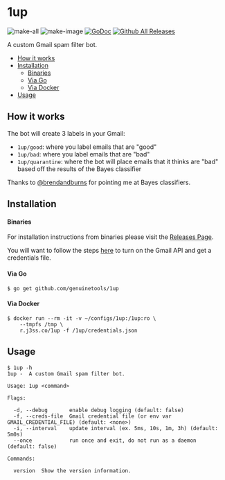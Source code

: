 # 1up

![make-all](https://github.com/genuinetools/1up/workflows/make%20all/badge.svg)
![make-image](https://github.com/genuinetools/1up/workflows/make%20image/badge.svg)
[![GoDoc](https://img.shields.io/badge/godoc-reference-5272B4.svg?style=for-the-badge)](https://godoc.org/github.com/genuinetools/1up)
[![Github All Releases](https://img.shields.io/github/downloads/genuinetools/1up/total.svg?style=for-the-badge)](https://github.com/genuinetools/1up/releases)

A custom Gmail spam filter bot.

<!-- start doctoc -->

- [How it works](#how-it-works)
- [Installation](#installation)
    + [Binaries](#binaries)
    + [Via Go](#via-go)
    + [Via Docker](#via-docker)
- [Usage](#usage)

<!-- end doctoc -->

## How it works


The bot will create 3 labels in your Gmail:

- `1up/good`: where you label emails that are "good"
- `1up/bad`: where you label emails that are "bad"
- `1up/quarantine`: where the bot will place emails that it thinks are "bad"
    based off the results of the Bayes classifier

Thanks to [@brendandburns](https://github.com/brendandburns) for pointing me at
Bayes classifiers.

## Installation

#### Binaries

For installation instructions from binaries please visit the [Releases Page](https://github.com/genuinetools/1up/releases).

You will want to follow the steps [here](https://developers.google.com/gmail/api/quickstart/go#step_1_turn_on_the) to turn on the Gmail API and get a credentials file.

#### Via Go

```console
$ go get github.com/genuinetools/1up
```

#### Via Docker

```console
$ docker run --rm -it -v ~/configs/1up:/1up:ro \
    --tmpfs /tmp \
    r.j3ss.co/1up -f /1up/credentials.json
```

## Usage

```console
$ 1up -h
1up -  A custom Gmail spam filter bot.

Usage: 1up <command>

Flags:

  -d, --debug       enable debug logging (default: false)
  -f, --creds-file  Gmail credential file (or env var GMAIL_CREDENTIAL_FILE) (default: <none>)
  -i, --interval    update interval (ex. 5ms, 10s, 1m, 3h) (default: 5m0s)
  --once            run once and exit, do not run as a daemon (default: false)

Commands:

  version  Show the version information.
```
